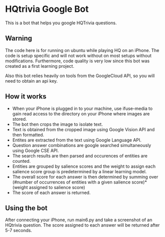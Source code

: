 # HQtrivia Google Bot
This is a bot that helps you google HQTrivia questions. 

## Warning
The code here is for running on ubuntu while playing HQ on an iPhone. The code is setup specific and will not work without on most setups without modifications. Furthermore, code quality is very low since this bot was created as a first learning project.

Also this bot relies heavily on tools from the GoogleCloud API, so you will need to obtain an api key. 
## How it works 
* When your iPhone is plugged in to your machine, use ifuse-media to gain read access to the directory on your iPhone where images are stored.
* The bot then crops the image to isolate text.
* Text is obtained from the cropped image using Google Vision API and then formatted.
* Entites are extracted from the text using Google Language API.  
* Question answer combinations are google searched simultaneously using Google CSE API.
* The search results are then parsed and occurences of entities are counted.
* Entities are grouped by salience scores and the weight to assign each salience score group is predetermined by a linear learning model.
* The overall score for each answer is then determined by summing over (#number of occurrences of entities with a given salience score)\*(weight assigned to salience score)
* The score of each answer is returned.

## Using the bot
After connecting your iPhone, run main6.py and take a screenshot of an HQtrivia question. The score assigned to each answer will be returned after 5-7 seconds. 


